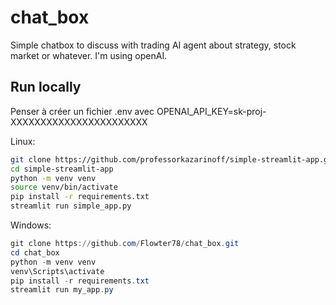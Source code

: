 # chat_box
Simple chatbox to discuss with trading AI agent about strategy, stock market or whatever. I'm using openAI.


## Run locally
Penser à créer un fichier .env avec OPENAI_API_KEY=sk-proj-XXXXXXXXXXXXXXXXXXXXXXX

Linux:
```bash
git clone https://github.com/professorkazarinoff/simple-streamlit-app.git
cd simple-streamlit-app
python -m venv venv
source venv/bin/activate
pip install -r requirements.txt
streamlit run simple_app.py
```
Windows:
```powershell
git clone https://github.com/Flowter78/chat_box.git
cd chat_box
python -m venv venv
venv\Scripts\activate
pip install -r requirements.txt
streamlit run my_app.py
```


